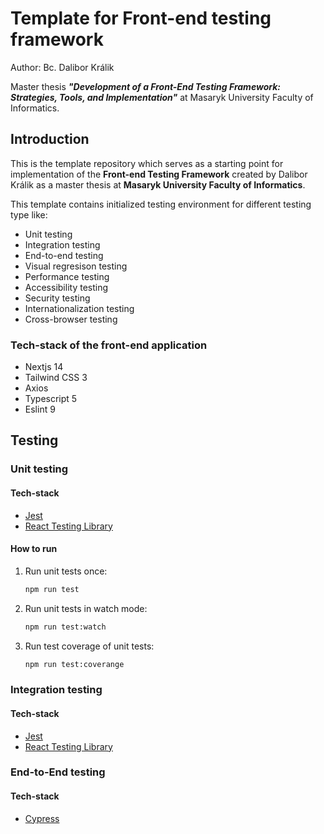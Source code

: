 # Template for Front-end testing framework
Author: Bc. Dalibor Králik

Master thesis ***"Development of a Front-End Testing Framework: Strategies, Tools, and Implementation"*** at Masaryk University Faculty of Informatics.

## Introduction
This is the template repository which serves as a starting point for implementation of the **Front-end Testing Framework** created by Dalibor Králik as a master thesis at **Masaryk University Faculty of Informatics**.

This template contains initialized testing environment for different testing type like:
- Unit testing
- Integration testing
- End-to-end testing
- Visual regresison testing
- Performance testing
- Accessibility testing
- Security testing
- Internationalization testing
- Cross-browser testing

### Tech-stack of the front-end application
- Nextjs 14
- Tailwind CSS 3
- Axios
- Typescript 5
- Eslint 9

## Testing
### Unit testing
#### Tech-stack
- [Jest](https://www.npmjs.com/package/jest)
- [React Testing Library](https://www.npmjs.com/package/@testing-library/dom)

#### How to run
1. Run unit tests once:
    ```bash
    npm run test
    ```

2. Run unit tests in watch mode:
    ```bash
    npm run test:watch
    ```

3. Run test coverage of unit tests:
    ```bash
    npm run test:coverange
    ```

### Integration testing
#### Tech-stack
- [Jest](https://www.npmjs.com/package/jest)
- [React Testing Library](https://www.npmjs.com/package/@testing-library/dom)

### End-to-End testing
#### Tech-stack
- [Cypress](https://www.npmjs.com/package/cypress)
